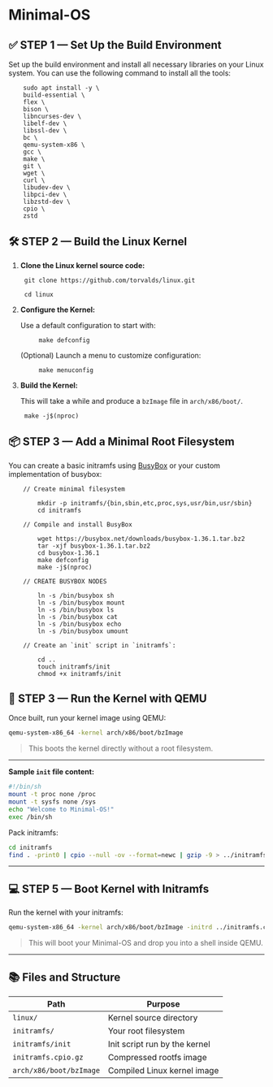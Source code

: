 # Minimal-OS



## ✅ STEP 1 — Set Up the Build Environment

Set up the build environment and install all necessary libraries on your Linux system.
You can use the following command to install all the tools:


        sudo apt install -y \
        build-essential \
        flex \
        bison \
        libncurses-dev \
        libelf-dev \
        libssl-dev \
        bc \
        qemu-system-x86 \
        gcc \
        make \
        git \
        wget \
        curl \
        libudev-dev \
        libpci-dev \
        libzstd-dev \
        cpio \
        zstd



## 🛠️ STEP 2 — Build the Linux Kernel

1. **Clone the Linux kernel source code:**

        git clone https://github.com/torvalds/linux.git
        
        cd linux


2. **Configure the Kernel:**

    Use a default configuration to start with:

            make defconfig

    (Optional) Launch a menu to customize configuration:

            make menuconfig


3. **Build the Kernel:**

    This will take a while and produce a `bzImage` file in `arch/x86/boot/`.

        make -j$(nproc)


## 📦 STEP 3 — Add a Minimal Root Filesystem

You can create a basic initramfs using [BusyBox](https://busybox.net/) or your custom implementation of busybox:

        // Create minimal filesystem

            mkdir -p initramfs/{bin,sbin,etc,proc,sys,usr/bin,usr/sbin}
            cd initramfs

        // Compile and install BusyBox

            wget https://busybox.net/downloads/busybox-1.36.1.tar.bz2
            tar -xjf busybox-1.36.1.tar.bz2
            cd busybox-1.36.1
            make defconfig
            make -j$(nproc)
        
        // CREATE BUSYBOX NODES

            ln -s /bin/busybox sh
            ln -s /bin/busybox mount
            ln -s /bin/busybox ls
            ln -s /bin/busybox cat
            ln -s /bin/busybox echo
            ln -s /bin/busybox umount

        // Create an `init` script in `initramfs`:

            cd ..
            touch initramfs/init
            chmod +x initramfs/init


## 🚀 STEP 3 — Run the Kernel with QEMU

Once built, run your kernel image using QEMU:

```bash
qemu-system-x86_64 -kernel arch/x86/boot/bzImage
```

> This boots the kernel directly without a root filesystem.

---



**Sample `init` file content:**

```sh
#!/bin/sh
mount -t proc none /proc
mount -t sysfs none /sys
echo "Welcome to Minimal-OS!"
exec /bin/sh
```

Pack initramfs:

```bash
cd initramfs
find . -print0 | cpio --null -ov --format=newc | gzip -9 > ../initramfs.cpio.gz
```

---

## 💻 STEP 5 — Boot Kernel with Initramfs

Run the kernel with your initramfs:

```bash
qemu-system-x86_64 -kernel arch/x86/boot/bzImage -initrd ../initramfs.cpio.gz -nographic -append "console=ttyS0"
```

> This will boot your Minimal-OS and drop you into a shell inside QEMU.

---

## 📚 Files and Structure

| Path                    | Purpose                       |
| ----------------------- | ----------------------------- |
| `linux/`                | Kernel source directory       |
| `initramfs/`            | Your root filesystem          |
| `initramfs/init`        | Init script run by the kernel |
| `initramfs.cpio.gz`     | Compressed rootfs image       |
| `arch/x86/boot/bzImage` | Compiled Linux kernel image   |

